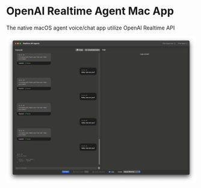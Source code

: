 # OpenAI Realtime Agent Mac App

The native macOS agent voice/chat app utilize OpenAI Realtime API

<p align="center">
	<img width="800" src="./misc/screenshot.png">
</p>

